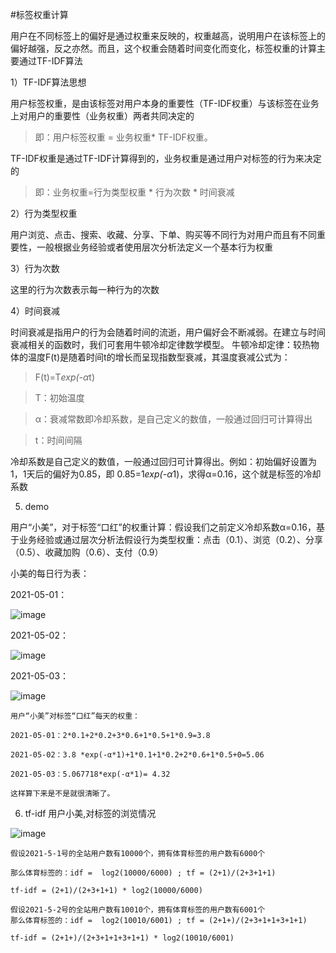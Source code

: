 #标签权重计算

用户在不同标签上的偏好是通过权重来反映的，权重越高，说明用户在该标签上的偏好越强，反之亦然。而且，这个权重会随着时间变化而变化，标签权重的计算主要通过TF-IDF算法

1）TF-IDF算法思想

用户标签权重，是由该标签对用户本身的重要性（TF-IDF权重）与该标签在业务上对用户的重要性（业务权重）两者共同决定的
> 即：用户标签权重 = 业务权重* TF-IDF权重。

TF-IDF权重是通过TF-IDF计算得到的，业务权重是通过用户对标签的行为来决定的
> 即：业务权重=行为类型权重 * 行为次数 * 时间衰减

2）行为类型权重

用户浏览、点击、搜索、收藏、分享、下单、购买等不同行为对用户而且有不同重要性，一般根据业务经验或者使用层次分析法定义一个基本行为权重

3）行为次数

这里的行为次数表示每一种行为的次数

4）时间衰减

时间衰减是指用户的行为会随着时间的流逝，用户偏好会不断减弱。在建立与时间衰减相关的函数时，我们可套用牛顿冷却定律数学模型。
牛顿冷却定律：较热物体的温度F(t)是随着时间t的增长而呈现指数型衰减，其温度衰减公式为：

> F(t)=T*exp(-α*t)

> T：初始温度

>α：衰减常数即冷却系数，是自己定义的数值，一般通过回归可计算得出

>t：时间间隔

冷却系数是自己定义的数值，一般通过回归可计算得出。例如：初始偏好设置为1，1天后的偏好为0.85，即 0.85=1*exp(-α*1)，求得α=0.16，这个就是标签的冷却系数

5) demo

用户“小美”，对于标签“口红”的权重计算：假设我们之前定义冷却系数α=0.16，基于业务经验或通过层次分析法假设行为类型权重：点击（0.1）、浏览（0.2）、分享（0.5）、收藏加购（0.6）、支付（0.9）

小美的每日行为表：

2021-05-01：

![image](https://github.com/Maplejw/tag/assets/24646597/30e0d542-a393-4702-a905-7c759a27968b)

2021-05-02：

![image](https://github.com/Maplejw/tag/assets/24646597/374f30f4-b1aa-4e18-908b-eb9c00716b6e)

2021-05-03：

![image](https://github.com/Maplejw/tag/assets/24646597/c48ada10-bc67-4c34-9a69-6ec991400da3)

```
用户“小美”对标签“口红”每天的权重：

2021-05-01：2*0.1+2*0.2+3*0.6+1*0.5+1*0.9=3.8

2021-05-02：3.8 *exp(-α*1)+1*0.1+1*0.2+2*0.6+1*0.5+0=5.06

2021-05-03：5.067718*exp(-α*1)= 4.32

这样算下来是不是就很清晰了。
```
6) tf-idf
用户小美,对标签的浏览情况

![image](https://github.com/Maplejw/tag/assets/24646597/a73bc2d8-2547-4b0d-a8e9-1f4e6e6e00f1)

```
假设2021-5-1号的全站用户数有10000个，拥有体育标签的用户数有6000个

那么体育标签的：idf =  log2(10000/6000) ; tf = (2+1)/(2+3+1+1)

tf-idf = (2+1)/(2+3+1+1) * log2(10000/6000)

假设2021-5-2号的全站用户数有10010个，拥有体育标签的用户数有6001个
那么体育标签的：idf =  log2(10010/6001) ; tf = (2+1+)/(2+3+1+1+3+1+1)

tf-idf = (2+1+)/(2+3+1+1+3+1+1) * log2(10010/6001)

```




